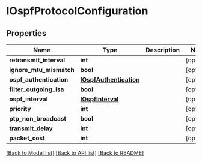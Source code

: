 # IOspfProtocolConfiguration

## Properties
Name | Type | Description | Notes
------------ | ------------- | ------------- | -------------
**retransmit_interval** | **int** |  | [optional] 
**ignore_mtu_mismatch** | **bool** |  | [optional] 
**ospf_authentication** | [**IOspfAuthentication**](IOspfAuthentication.md) |  | [optional] 
**filter_outgoing_lsa** | **bool** |  | [optional] 
**ospf_interval** | [**IOspfInterval**](IOspfInterval.md) |  | [optional] 
**priority** | **int** |  | [optional] 
**ptp_non_broadcast** | **bool** |  | [optional] 
**transmit_delay** | **int** |  | [optional] 
**packet_cost** | **int** |  | [optional] 

[[Back to Model list]](../README.md#documentation-for-models) [[Back to API list]](../README.md#documentation-for-api-endpoints) [[Back to README]](../README.md)


